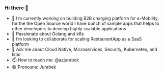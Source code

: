 ### Hi there 👋


- 🔭 I’m currently working on building B2B charging platform for e-Mobility, for the the Open Source world I have bunch of sample apps that helps to other developers to develop highly scalable applications
- 🌱 Passionate about Golang and k8s
- 👯 I’m looking to collaborate for scaling RestaurantApp as a SaaS platform
- 💬 Ask me about Cloud Native, Microservices, Security, Kubernetes, and Istio
- 📫 How to reach me: @azjurabek
- 😄 Pronouns: Jurabek
